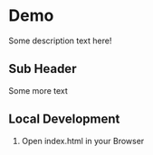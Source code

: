 # Demo

Some description text here!

## Sub Header

Some more text

## Local Development

1. Open index.html in your Browser

